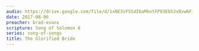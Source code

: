 ```yaml
---
audio: https://drive.google.com/file/d/1xNE3sFS5dI6aMkntFP83Eb53x8vw6FiM/view
date: 2017-08-06
preacher: brad-evans
scripture: Song of Solomon 6
series: song-of-songs
title: The Glorified Bride
---
```

